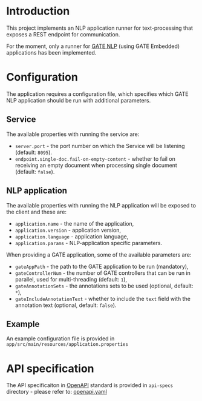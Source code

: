 # Introduction

This project implements an NLP application runner for text-processing that exposes a REST endpoint for communication.

For the moment, only a runner for [GATE NLP](https://gate.ac.uk/) (using GATE Embedded) applications has been implemented.


# Configuration

The application requires a configuration file, which specifies which GATE NLP application should be run with additional parameters. 

## Service
The available properties with running the service are:
- `server.port` - the port number on which the Service will be listening (default: `8095`).
- `endpoint.single-doc.fail-on-empty-content` - whether to fail on receiving an empty document when processing single document (default: `false`).

## NLP application
The available properties with running the NLP application will be exposed to the client and these are:
- `application.name` - the name of the application,
- `application.version` - application version,
- `application.language` - application language,
- `application.params` - NLP-application specific parameters.

When providing a GATE application, some of the available parameters are:
- `gateAppPath` - the path to the GATE application to be run (mandatory),
- `gateControllerNum` - the number of GATE controllers that can be run in parallel, used for multi-threading (default: `1`),
- `gateAnnotationSets` - the annotations sets to be used (optional, default: `*`),
- `gateIncludeAnnotationText` - whether to include the `text` field with the annotation text (optional, default: `false`).

## Example

An example configuration file is provided in `app/src/main/resources/application.properties`

# API specification

The API specificaiton in [OpenAPI](https://www.openapis.org/) standard is provided in `api-specs` directory - please refer to: [openapi.yaml](api-specs/openapi.yaml)
